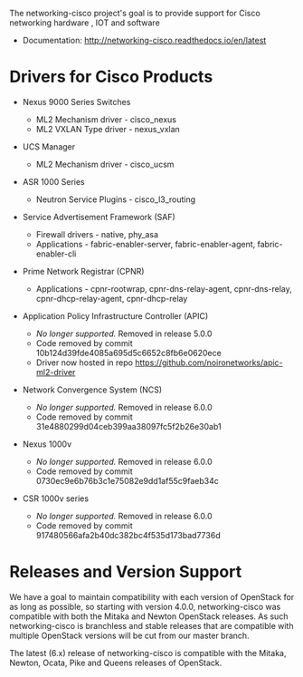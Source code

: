 The networking-cisco project's goal is to provide support for Cisco networking
hardware , IOT and software 

* Documentation: http://networking-cisco.readthedocs.io/en/latest

Drivers for Cisco Products
==========================

* Nexus 9000 Series Switches

  * ML2 Mechanism driver - cisco_nexus
  * ML2 VXLAN Type driver - nexus_vxlan

* UCS Manager

  * ML2 Mechanism driver - cisco_ucsm

* ASR 1000 Series

  * Neutron Service Plugins - cisco_l3_routing

* Service Advertisement Framework (SAF)

  * Firewall drivers - native, phy_asa
  * Applications - fabric-enabler-server, fabric-enabler-agent, fabric-enabler-cli

* Prime Network Registrar (CPNR)

  * Applications - cpnr-rootwrap, cpnr-dns-relay-agent, cpnr-dns-relay, cpnr-dhcp-relay-agent, cpnr-dhcp-relay

* Application Policy Infrastructure Controller (APIC)

  * *No longer supported.* Removed in release 5.0.0
  * Code removed by commit 10b124d39fde4085a695d5c6652c8fb6e0620ece
  * Driver now hosted in repo https://github.com/noironetworks/apic-ml2-driver

* Network Convergence System (NCS)

  * *No longer supported.* Removed in release 6.0.0
  * Code removed by commit 31e4880299d04ceb399aa38097fc5f2b26e30ab1

* Nexus 1000v

  * *No longer supported.* Removed in release 6.0.0
  * Code removed by commit 0730ec9e6b76b3c1e75082e9dd1af55c9faeb34c

* CSR 1000v series

  * *No longer supported.* Removed in release 6.0.0
  * Code removed by commit 917480566afa2b40dc382bc4f535d173bad7736d

Releases and Version Support
============================

We have a goal to maintain compatibility with each version of OpenStack for as
long as possible, so starting with version 4.0.0, networking-cisco was
compatible with both the Mitaka and Newton OpenStack releases. As such
networking-cisco is branchless and stable releases that are compatible with
multiple OpenStack versions will be cut from our master branch.

The latest (6.x) release of networking-cisco is compatible with the Mitaka,
Newton, Ocata, Pike and Queens releases of OpenStack.
